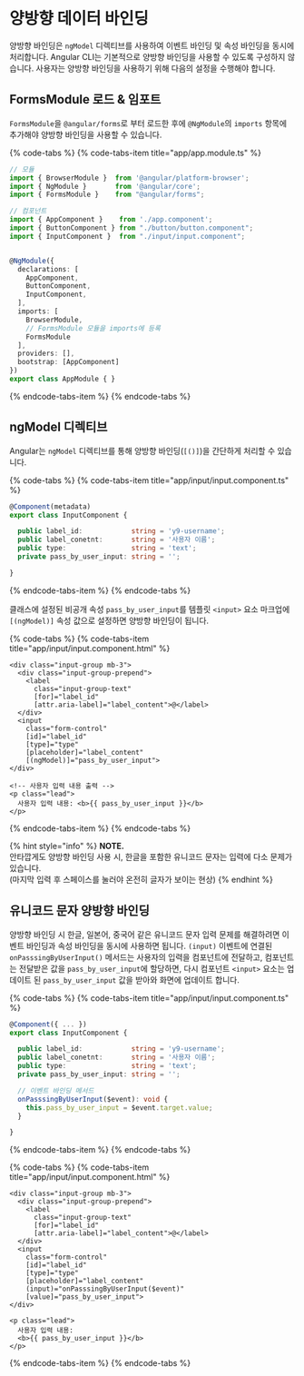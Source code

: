 # 양방향 데이터 바인딩

양방향 바인딩은 `ngModel` 디렉티브를 사용하여 이벤트 바인딩 및 속성 바인딩을 동시에 처리합니다. Angular CLI는 기본적으로 양방향 바인딩을 사용할 수 있도록 구성하지 않습니다. 사용자는 양방향 바인딩을 사용하기 위해 다음의 설정을 수행해야 합니다.

## FormsModule 로드 & 임포트

`FormsModule`을 `@angular/forms`로 부터 로드한 후에 `@NgModule`의 `imports` 항목에 추가해야 양방향 바인딩을 사용할 수 있습니다.

{% code-tabs %}
{% code-tabs-item title="app/app.module.ts" %}
```typescript
// 모듈
import { BrowserModule }  from '@angular/platform-browser';
import { NgModule }       from '@angular/core';
import { FormsModule }    from "@angular/forms";

// 컴포넌트
import { AppComponent }    from './app.component';
import { ButtonComponent } from "./button/button.component";
import { InputComponent }  from "./input/input.component";


@NgModule({
  declarations: [
    AppComponent,
    ButtonComponent,
    InputComponent,
  ],
  imports: [
    BrowserModule,
    // FormsModule 모듈을 imports에 등록
    FormsModule
  ],
  providers: [],
  bootstrap: [AppComponent]
})
export class AppModule { }
```
{% endcode-tabs-item %}
{% endcode-tabs %}

## ngModel 디렉티브

Angular는 `ngModel` 디렉티브를 통해 양방향 바인딩\(`[()]`\)을 간단하게 처리할 수 있습니다.

{% code-tabs %}
{% code-tabs-item title="app/input/input.component.ts" %}
```typescript
@Component(metadata)
export class InputComponent {

  public label_id:            string = 'y9-username';
  public label_conetnt:       string = '사용자 이름';
  public type:                string = 'text';
  private pass_by_user_input: string = '';

}
```
{% endcode-tabs-item %}
{% endcode-tabs %}

클래스에 설정된 비공개 속성 `pass_by_user_input`를 템플릿 `<input>` 요소 마크업에 `[(ngModel)]` 속성 값으로 설정하면 양방향 바인딩이 됩니다.

{% code-tabs %}
{% code-tabs-item title="app/input/input.component.html" %}
```markup
<div class="input-group mb-3">
  <div class="input-group-prepend">
    <label
      class="input-group-text"
      [for]="label_id"
      [attr.aria-label]="label_content">@</label>
  </div>
  <input
    class="form-control"
    [id]="label_id"
    [type]="type"
    [placeholder]="label_content"
    [(ngModel)]="pass_by_user_input">
</div>

<!-- 사용자 입력 내용 출력 -->
<p class="lead">
  사용자 입력 내용: <b>{{ pass_by_user_input }}</b>
</p>
```
{% endcode-tabs-item %}
{% endcode-tabs %}

{% hint style="info" %}
**NOTE.**  
안타깝게도 양방향 바인딩 사용 시, 한글을 포함한 유니코드 문자는 입력에 다소 문제가 있습니다.  
\(마지막 입력 후 스페이스를 눌러야 온전히 글자가 보이는 현상\)
{% endhint %}

## 유니코드 문자 양방향 바인딩

양방향 바인딩 시 한글, 일본어, 중국어 같은 유니코드 문자 입력 문제를 해결하려면 이벤트 바인딩과 속성 바인딩을 동시에 사용하면 됩니다. `(input)` 이벤트에 연결된 `onPasssingByUserInput()` 메서드는 사용자의 입력을 컴포넌트에 전달하고, 컴포넌트는 전달받은 값을 `pass_by_user_input`에 할당하면, 다시 컴포넌트 `<input>` 요소는 업데이트 된 `pass_by_user_input` 값을 받아와 화면에 업데이트 합니다.

{% code-tabs %}
{% code-tabs-item title="app/input/input.component.ts" %}
```typescript
@Component({ ... })
export class InputComponent {

  public label_id:            string = 'y9-username';
  public label_conetnt:       string = '사용자 이름';
  public type:                string = 'text';
  private pass_by_user_input: string = '';

  // 이벤트 바인딩 메서드
  onPasssingByUserInput($event): void {
    this.pass_by_user_input = $event.target.value;
  }

}
```
{% endcode-tabs-item %}
{% endcode-tabs %}

{% code-tabs %}
{% code-tabs-item title="app/input/input.component.html" %}
```markup
<div class="input-group mb-3">
  <div class="input-group-prepend">
    <label
      class="input-group-text"
      [for]="label_id"
      [attr.aria-label]="label_content">@</label>
  </div>
  <input
    class="form-control"
    [id]="label_id"
    [type]="type"
    [placeholder]="label_content"
    (input)="onPasssingByUserInput($event)"
    [value]="pass_by_user_input">
</div>

<p class="lead">
  사용자 입력 내용:
  <b>{{ pass_by_user_input }}</b>
</p>
```
{% endcode-tabs-item %}
{% endcode-tabs %}

